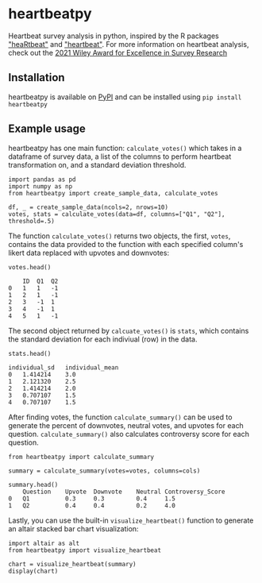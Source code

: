 # heartbeatpy

Heartbeat survey analysis in python, inspired by the R packages ["heaRtbeat"](https://rdrr.io/github/jpurl/heaRtbeat/f/README.md) and ["heartbeat"](https://patrickgreen93.github.io/Heartbeat/articles/Introduction.html). For more information on heartbeat analysis, check out the [2021 Wiley Award for Excellence in Survey Research](https://www.siop.org/Research-Publications/Items-of-Interest/ArtMID/19366/ArticleID/5052/SIOP-Award-Winners-Wiley-Award-for-Excellence-in-Survey-Research)

## Installation

heartbeatpy is available on [PyPI](https://pypi.org/project/heartbeatpy/) and can be installed using ``` pip install heartbeatpy ```


## Example usage

heartbeatpy has one main function: `calculate_votes()` which takes in a dataframe of survey data, a list of the columns to perform heartbeat transformation on, and a standard deviation threshold.

```
import pandas as pd
import numpy as np
from heartbeatpy import create_sample_data, calculate_votes

df, _ = create_sample_data(ncols=2, nrows=10)
votes, stats = calculate_votes(data=df, columns=["Q1", "Q2"], threshold=.5)
```

The function `calculate_votes()` returns two objects, the first, `votes`, contains the data provided to the function with each specified column's likert data replaced with upvotes and downvotes:

```
votes.head()

	ID	Q1	Q2
0	1	1	-1
1	2	1	-1
2	3	-1	1
3	4	-1	1
4	5	1	-1
```

The second object returned by `calcuate_votes()` is `stats`, which contains the standard deviation for each indiviual (row) in the data.

```
stats.head()

individual_sd	individual_mean
0	1.414214	3.0
1	2.121320	2.5
2	1.414214	2.0
3	0.707107	1.5
4	0.707107	1.5
```

After finding votes, the function `calculate_summary()` can be used to generate the percent of downvotes, neutral votes, and upvotes for each question. `calculate_summary()` also calculates controversy score for each question.

```
from heartbeatpy import calculate_summary

summary = calculate_summary(votes=votes, columns=cols)

summary.head()
	Question	Upvote	Downvote	Neutral	Controversy_Score
0	Q1			0.3		0.3			0.4		1.5	
1	Q2			0.4		0.4			0.2		4.0
```

Lastly, you can use the built-in `visualize_heartbeat()` function to generate an altair stacked bar chart visualization:

```
import altair as alt
from heartbeatpy import visualize_heartbeat

chart = visualize_heartbeat(summary)
display(chart)
```
